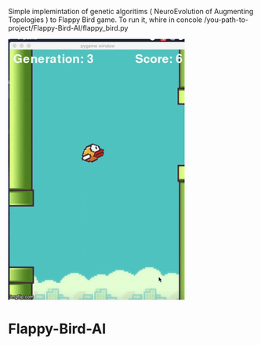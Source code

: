 Simple implemintation of genetic algoritims ( NeuroEvolution of Augmenting Topologies ) to Flappy Bird game.
To run it, whire in concole /you-path-to-project/Flappy-Bird-AI/flappy_bird.py

![](42f5v8.gif)

# Flappy-Bird-AI
